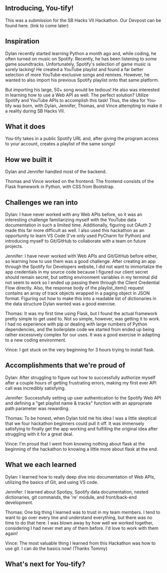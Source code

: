 ## Introducing, You-tify!

This was a submission for the SB Hacks VII Hackathon. Our Devpost can be found here. (link to come later)

## Inspiration

Dylan recently started learning Python a month ago and, while coding, he often turned on music on Spotify. Recently, he has been listening to some game soundtracks. Unfortunately, Spotify's selection of game music is sorely lacking! He created a YouTube playlist and found a far better selection of more YouTube-exclusive songs and remixes. However, he wanted to also import his previous Spotify playlist onto that same platform.

But importing his large, 50+ song would be tedious! He also was interested in learning how to use a Web API as well. The perfect solution? Utilize Spotify and YouTube APIs to accomplish this task! Thus, the idea for You-tify was born, with Dylan, Jennifer, Thomas, and Vince attempting to make it a reality during SB Hacks VII.

## What it does

You-tify takes in a public Spotify URL and, after giving the program access to your account, creates a playlist of the same songs!

## How we built it

Dylan and Jennifer handled most of the backend.

Thomas and Vince worked on the frontend. The frontend consists of the Flask framework in Python, with CSS from Bootstrap.

## Challenges we ran into

Dylan: I have never worked with any Web APIs before, so it was an interesting challenge familiarizing myself with the YouTube data documentation in such a limited time. Additionally, figuring out OAuth 2 made this far more difficult as well. I also used this hackathon as an opportunity to learn VS Code (I've only used PyCharm for Python) and introducing myself to Git/GitHub to collaborate with a team on future projects.

Jennifer: I have never worked with Web APIs and Git/GitHub before either, so learning how to use them was a good challenge. After creating an app through the Spotify for Developers website, I did not want to immortalize the app credentials in my source code because I figured our client secret should remain secret, but setting environment variables in my terminal did not seem to work so I ended up passing them through the Client Credential Flow directly. Also, the response body of the playlist_item() request contains an array of track objects wrapped in a paging object in JSON format. Figuring out how to make this into a readable list of dictionaries in the data structure Dylan wanted was a good exercise.

Thomas: It was my first time using Flask, but I found the actual framework pretty simple to get used to. Not so simple, however, was getting it to work. I had no experience with pip or dealing with large numbers of Python dependencies, and the boilerplate code we started from ended up being rather excessively complex for our uses. It was a good exercise in adapting to a new coding environment.

Vince: I got stuck on the very beginning for 3 hours trying to install flask.

## Accomplishments that we're proud of

Dylan: After struggling to figure out how to successfully authorize myself after a couple hours of getting frustrating errors, making my first ever API call was incredibly satisfying.

Jennifer: Successfully setting up user authentication to the Spotify Web API and defining a "get playlist name & tracks" function with an appropriate path parameter was rewarding.

Thomas: To be honest, when Dylan told me his idea I was a little skeptical that we four hackathon beginners could pull it off. It was immensely satisfying to finally get the app working and fulfilling the original idea after struggling with it for a great deal.

Vince: I'm proud that I went from knowing nothing about flask at the beginning of the hackathon to knowing a little more about flask at the end.

## What we each learned

Dylan: I learned how to really deep dive into documentation of Web APIs, utilizing the basics of Git, and using VS code.

Jennifer: I learned about Spotipy, Spotify data documentation, nested dictionaries, git commands, the 're' module, and front/back-end development.

Thomas: One big thing I learned was to trust in my team members. I tend to want to go over every line and understand everything, but there was no time to do that here. I was blown away by how well we worked together, considering I had never met any of them before. I'd love to work with them again!

Vince: The most valuable thing I learned from this Hackathon was how to use git.  I can do the basics now!  (Thanks Tommy)

## What's next for You-tify?


